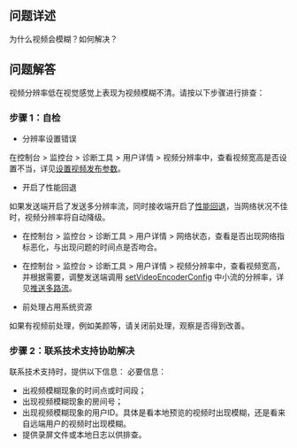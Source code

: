 ## 问题详述
为什么视频会模糊？如何解决？

## 问题解答

视频分辨率低在视觉感觉上表现为视频模糊不清。请按以下步骤进行排查：

### 步骤 1：自检

- 分辨率设置错误

在控制台 > 监控台 > 诊断工具 > 用户详情 > 视频分辨率中，查看视频宽高是否设置不当，详见[设置视频发布参数](70122)。

- 开启了性能回退

如果发送端开启了发送多分辨率流，同时接收端开启了[性能回退](70137)，当网络状况不佳时，视频分辨率将自动降级。

- 在控制台 > 监控台 > 诊断工具 > 用户详情 > 网络状态，查看是否出现网络指标恶化，与出现问题的时间点是否吻合。

- 在控制台 > 监控台 > 诊断工具 > 用户详情 > 视频分辨率中，查看视频宽高，并根据需要，调整发送端调用 [setVideoEncoderConfig](Android-api.md#setvideoencoderconfig) 中小流的分辨率，详见[推送多路流](70139)。

- 前处理占用系统资源

如果有视频前处理，例如美颜等，请关闭前处理，观察是否得到改善。

### 步骤 2：联系技术支持协助解决

联系技术支持时，提供以下信息：
必要信息：

- 出视频模糊现象的时间点或时间段；
- 出现视频模糊现象的房间号；
- 出现视频模糊现象的用户ID。具体是看本地预览的视频时出现模糊，还是看来自远端用户的视频时出现模糊。
- 提供录屏文件或本地日志以供排查。